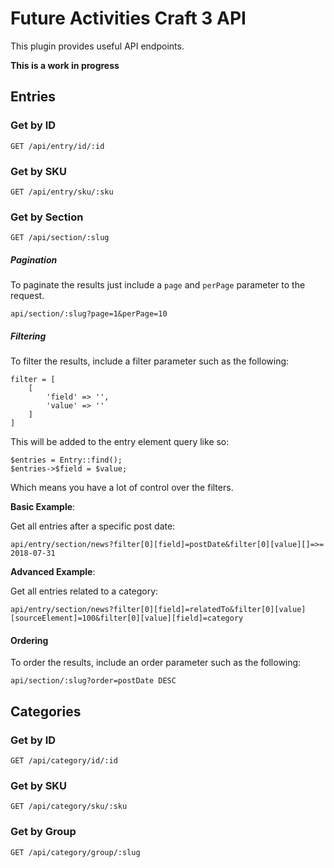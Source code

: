 # Future Activities Craft 3 API

This plugin provides useful API endpoints.

**This is a work in progress**

## Entries

### Get by ID

    GET /api/entry/id/:id
    
### Get by SKU

    GET /api/entry/sku/:sku

### Get by Section

    GET /api/section/:slug

##### Pagination

To paginate the results just include a `page` and `perPage` parameter to the request.

    api/section/:slug?page=1&perPage=10

##### Filtering

To filter the results, include a filter parameter such as the following:

    filter = [
        [
            'field' => '',
            'value' => ''
        ]
    ]
    
This will be added to the entry element query like so:

    $entries = Entry::find();
    $entries->$field = $value;
    
Which means you have a lot of control over the filters.

**Basic Example**:

Get all entries after a specific post date:

    api/entry/section/news?filter[0][field]=postDate&filter[0][value][]=>= 2018-07-31
    
**Advanced Example**:

Get all entries related to a category:

    api/entry/section/news?filter[0][field]=relatedTo&filter[0][value][sourceElement]=100&filter[0][value][field]=category
    
#### Ordering

To order the results, include an order parameter such as the following:

    api/section/:slug?order=postDate DESC

## Categories

### Get by ID

    GET /api/category/id/:id
    
### Get by SKU

    GET /api/category/sku/:sku

### Get by Group

    GET /api/category/group/:slug